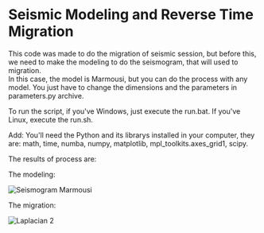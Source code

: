 # Seismic Modeling and Reverse Time Migration  

This code was made to do the migration of seismic session, but before this, we need to make the modeling to do the seismogram, that will used to migration.  
In this case, the model is Marmousi, but you can do the process with any model. You just have to change the dimensions and the parameters in parameters.py archive.  

To run the script, if you've Windows, just execute the run.bat. If you've Linux, execute the run.sh.   

Add: You'll need the Python and its librarys installed in your computer, they are: math, time, numba, numpy, matplotlib, mpl_toolkits.axes_grid1, scipy.  

The results of process are:  

The modeling:  

![Seismogram Marmousi](https://user-images.githubusercontent.com/54816858/101291302-877c2d00-37e6-11eb-807d-6de5b7f3e687.png)  

The migration:  

![Laplacian 2](https://user-images.githubusercontent.com/54816858/101295897-12692180-37ff-11eb-8fef-d520823cd33e.png)
